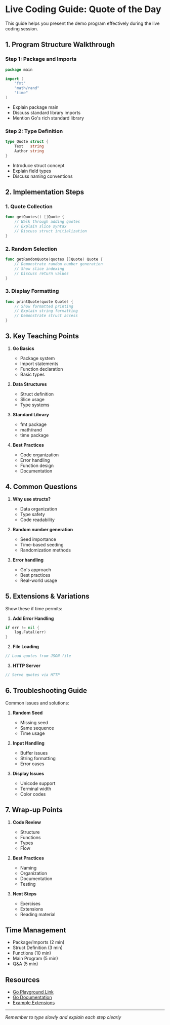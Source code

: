 # Live Coding Guide: Quote of the Day

This guide helps you present the demo program effectively during the live coding session.

## 1. Program Structure Walkthrough

### Step 1: Package and Imports
```go
package main

import (
    "fmt"
    "math/rand"
    "time"
)
```
- Explain package main
- Discuss standard library imports
- Mention Go's rich standard library

### Step 2: Type Definition
```go
type Quote struct {
    Text   string
    Author string
}
```
- Introduce struct concept
- Explain field types
- Discuss naming conventions

## 2. Implementation Steps

### 1. Quote Collection
```go
func getQuotes() []Quote {
    // Walk through adding quotes
    // Explain slice syntax
    // Discuss struct initialization
}
```

### 2. Random Selection
```go
func getRandomQuote(quotes []Quote) Quote {
    // Demonstrate random number generation
    // Show slice indexing
    // Discuss return values
}
```

### 3. Display Formatting
```go
func printQuote(quote Quote) {
    // Show formatted printing
    // Explain string formatting
    // Demonstrate struct access
}
```

## 3. Key Teaching Points

1. **Go Basics**
   - Package system
   - Import statements
   - Function declaration
   - Basic types

2. **Data Structures**
   - Struct definition
   - Slice usage
   - Type systems

3. **Standard Library**
   - fmt package
   - math/rand
   - time package

4. **Best Practices**
   - Code organization
   - Error handling
   - Function design
   - Documentation

## 4. Common Questions

1. **Why use structs?**
   - Data organization
   - Type safety
   - Code readability

2. **Random number generation**
   - Seed importance
   - Time-based seeding
   - Randomization methods

3. **Error handling**
   - Go's approach
   - Best practices
   - Real-world usage

## 5. Extensions & Variations

Show these if time permits:

1. **Add Error Handling**
```go
if err != nil {
    log.Fatal(err)
}
```

2. **File Loading**
```go
// Load quotes from JSON file
```

3. **HTTP Server**
```go
// Serve quotes via HTTP
```

## 6. Troubleshooting Guide

Common issues and solutions:

1. **Random Seed**
   - Missing seed
   - Same sequence
   - Time usage

2. **Input Handling**
   - Buffer issues
   - String formatting
   - Error cases

3. **Display Issues**
   - Unicode support
   - Terminal width
   - Color codes

## 7. Wrap-up Points

1. **Code Review**
   - Structure
   - Functions
   - Types
   - Flow

2. **Best Practices**
   - Naming
   - Organization
   - Documentation
   - Testing

3. **Next Steps**
   - Exercises
   - Extensions
   - Reading material

## Time Management

- Package/Imports (2 min)
- Struct Definition (3 min)
- Functions (10 min)
- Main Program (5 min)
- Q&A (5 min)

## Resources

- [Go Playground Link](https://play.golang.org)
- [Go Documentation](https://golang.org/doc)
- [Example Extensions](https://github.com/yourusername/go-examples)

---
*Remember to type slowly and explain each step clearly*
